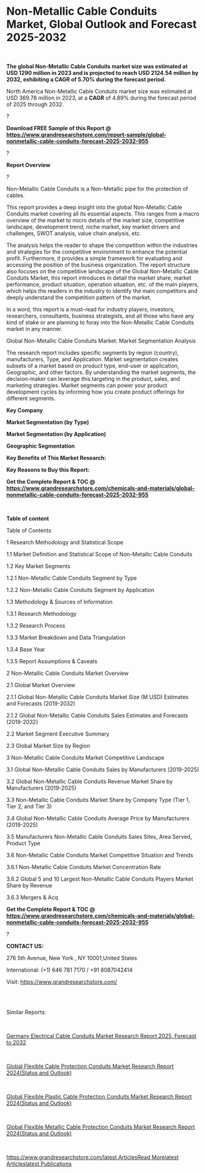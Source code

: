 <h1>Non-Metallic Cable Conduits Market, Global Outlook and Forecast 2025-2032</h1><br/><p><strong>The global Non-Metallic Cable Conduits market size was estimated at USD 1290 million in 2023 and is projected to reach USD 2124.54 million by 2032, exhibiting a <strong>CAGR</strong> of 5.70% during the forecast period.</strong></p>
 
 
 
 <p>North America Non-Metallic Cable Conduits market size was estimated at USD 369.78 million in 2023, at a <strong>CAGR</strong> of 4.89% during the forecast period of 2025 through 2032.</p>
 
 
 
 <p>? </p>
 
 
 
 <div><b>Download FREE Sample of this Report @ <a href="https://www.grandresearchstore.com/report-sample/global-nonmetallic-cable-conduits-forecast-2025-2032-955">https://www.grandresearchstore.com/report-sample/global-nonmetallic-cable-conduits-forecast-2025-2032-955</a></b></div>
 
 
 
 <p>? </p>
 
 
 
 <p><strong>Report Overview</strong></p>
 
 
 
 <p>? </p>
 
 
 
 <p>Non-Metallic Cable Conduits is a Non-Metallic pipe for the protection of cables.</p>
 
 
 
 <p>This report provides a deep insight into the global Non-Metallic Cable Conduits market covering all its essential aspects. This ranges from a macro overview of the market to micro details of the market size, competitive landscape, development trend, niche market, key market drivers and challenges, SWOT analysis, value chain analysis, etc.</p>
 
 
 
 <p>The analysis helps the reader to shape the competition within the industries and strategies for the competitive environment to enhance the potential profit. Furthermore, it provides a simple framework for evaluating and accessing the position of the business organization. The report structure also focuses on the competitive landscape of the Global Non-Metallic Cable Conduits Market, this report introduces in detail the market share, market performance, product situation, operation situation, etc. of the main players, which helps the readers in the industry to identify the main competitors and deeply understand the competition pattern of the market.</p>
 
 
 
 <p>In a word, this report is a must-read for industry players, investors, researchers, consultants, business strategists, and all those who have any kind of stake or are planning to foray into the Non-Metallic Cable Conduits market in any manner.</p>
 
 
 
 <p>Global Non-Metallic Cable Conduits Market: Market Segmentation Analysis</p>
 
 
 
 <p>The research report includes specific segments by region (country), manufacturers, Type, and Application. Market segmentation creates subsets of a market based on product type, end-user or application, Geographic, and other factors. By understanding the market segments, the decision-maker can leverage this targeting in the product, sales, and marketing strategies. Market segments can power your product development cycles by informing how you create product offerings for different segments.</p>
 
 
 
 <p><strong>Key Company</strong></p>
 
 
 
 <p><strong>Market Segmentation (by Type)</strong></p>
 
 
 
 <p><strong>Market Segmentation (<strong>by Application</strong>)</strong></p>
 
 
 
 <p><strong>Geographic Segmentation</strong></p>
 
 
 
 <p><strong>Key Benefits of This Market Research:</strong></p>
 
 
 
 <p><strong>Key <strong>Reasons to Buy</strong> this Report:</strong></p>
 
 
 
 <div><b>Get the Complete Report & TOC @ <a href="https://www.grandresearchstore.com/chemicals-and-materials/global-nonmetallic-cable-conduits-forecast-2025-2032-955">https://www.grandresearchstore.com/chemicals-and-materials/global-nonmetallic-cable-conduits-forecast-2025-2032-955</a></b></div>
 
 
 
 <p><br />
 
 <b>Table of content</b></p>
 
 
 
 <p>Table of Contents<br />
 
 1 Research Methodology and Statistical Scope<br />
 
 1.1 Market Definition and Statistical Scope of Non-Metallic Cable Conduits<br />
 
 1.2 Key Market Segments<br />
 
 1.2.1 Non-Metallic Cable Conduits Segment by Type<br />
 
 1.2.2 Non-Metallic Cable Conduits Segment by Application<br />
 
 1.3 Methodology & Sources of Information<br />
 
 1.3.1 Research Methodology<br />
 
 1.3.2 Research Process<br />
 
 1.3.3 Market Breakdown and Data Triangulation<br />
 
 1.3.4 Base Year<br />
 
 1.3.5 Report Assumptions & Caveats<br />
 
 2 Non-Metallic Cable Conduits Market Overview<br />
 
 2.1 Global Market Overview<br />
 
 2.1.1 Global Non-Metallic Cable Conduits Market Size (M USD) Estimates and Forecasts (2019-2032)<br />
 
 2.1.2 Global Non-Metallic Cable Conduits Sales Estimates and Forecasts (2019-2032)<br />
 
 2.2 Market Segment Executive Summary<br />
 
 2.3 Global Market Size by Region<br />
 
 3 Non-Metallic Cable Conduits Market Competitive Landscape<br />
 
 3.1 Global Non-Metallic Cable Conduits Sales by Manufacturers (2019-2025)<br />
 
 3.2 Global Non-Metallic Cable Conduits Revenue Market Share by Manufacturers (2019-2025)<br />
 
 3.3 Non-Metallic Cable Conduits Market Share by Company Type (Tier 1, Tier 2, and Tier 3)<br />
 
 3.4 Global Non-Metallic Cable Conduits Average Price by Manufacturers (2019-2025)<br />
 
 3.5 Manufacturers Non-Metallic Cable Conduits Sales Sites, Area Served, Product Type<br />
 
 3.6 Non-Metallic Cable Conduits Market Competitive Situation and Trends<br />
 
 3.6.1 Non-Metallic Cable Conduits Market Concentration Rate<br />
 
 3.6.2 Global 5 and 10 Largest Non-Metallic Cable Conduits Players Market Share by Revenue<br />
 
 3.6.3 Mergers & Acq</p>
 
 
 
 <div><b>Get the Complete Report & TOC @ <a href="https://www.grandresearchstore.com/chemicals-and-materials/global-nonmetallic-cable-conduits-forecast-2025-2032-955">https://www.grandresearchstore.com/chemicals-and-materials/global-nonmetallic-cable-conduits-forecast-2025-2032-955</a></b></div>
 
 
 
 <p>? </p>
 
 
 
 <p><b>CONTACT US:</b><br />
 
 276 5th Avenue, New York , NY 10001,United States<br />
 
 International: (+1) 646 781 7170 / +91 8087042414<br />
 
 Visit: <a href="https://www.grandresearchstore.com/">https://www.grandresearchstore.com/</a><br />
 
 <br />
 
 <br />
 
 Similar Reports:<br />
 
 <br />
 
 <a href="https://www.grandresearchstore.com/energy-and-natural-resources/germany-electrical-cable-conduits-2025-2032-125">Germany Electrical Cable Conduits Market Research Report 2025, Forecast to 2032</a><br />
 
 <br />
 
 <a href="https://www.grandresearchstore.com/machines/global-flexible-cable-protection-conduits-2024-530">Global Flexible Cable Protection Conduits Market Research Report 2024(Status and Outlook)</a><br />
 
 <br />
 
 <a href="https://www.grandresearchstore.com/machines/global-flexible-plastic-cable-protection-conduits-2024-869">Global Flexible Plastic Cable Protection Conduits Market Research Report 2024(Status and Outlook)</a><br />
 
 <br />
 
 <a href="https://www.grandresearchstore.com/machines/global-flexible-metallic-cable-protection-conduits-2024-194">Global Flexible Metallic Cable Protection Conduits Market Research Report 2024(Status and Outlook)</a><br />
 
 <br />
 
 <a href="https://gyeongbokgung.com">https://www.grandresearchstore.com/</a><a href="https://hallyeomaritime.com">latest Articles</a><a href="https://jingwansa.com">Read More</a><a href="https://nguoiviet.jp/">latest Articles</a><a href="https://www.intelmarketresearch.com/">latest Publications</a></p>